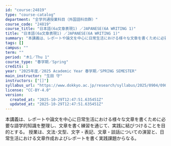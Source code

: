 ```yaml
---
id: "course:24819"
type: "course-catalog"
department: "全学共通授業科目（外国語科目群）"
course_code: "24819"
course_title: "日本語(6a文章表現1) ／JAPANESE(6A WRITING 1)"
title: "日本語(6a文章表現1) ／JAPANESE(6A WRITING 1)"
summary: "本講義は、レポートや論文を中心に日常生活における様々な文章を書くために必要な語学的知識を整理し、文章を書く練習を通じて、実践に結びつけることを目的とする。 授業は、文法･文型、文字・表記、文章・談話についての演習と、日常生活における文章作成…"
tags: []
campus: ""
term: ""
period: "木1／Thu 1"
course_type: "春学期／Spring"
credits: 1
year: "2025年度／2025 Academic Year 春学期／SPRING SEMESTER"
main_instructor: "生田 守"
instructors: ["[]"]
syllabus_url: "https://www.dokkyo.ac.jp/research/syllabus/2025/0904/0904_24819_ja_JP.html"
license: "CC-BY-4.0"
version:
  created_at: "2025-10-29T12:47:51.635451Z"
  updated_at: "2025-10-29T12:47:51.635451Z"
---
```

本講義は、レポートや論文を中心に日常生活における様々な文章を書くために必要な語学的知識を整理し、文章を書く練習を通じて、実践に結びつけることを目的とする。 授業は、文法･文型、文字・表記、文章・談話についての演習と、日常生活における文章作成およびレポートを書く実践課題からなる。
